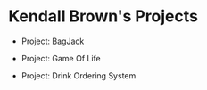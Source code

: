 # Kendall Brown's Projects

- Project: [BagJack](https://github.com/kjbrown24/CS152-Datastructures/blob/main/projects/project1/README.md)

- Project: Game Of Life

- Project: Drink Ordering System
